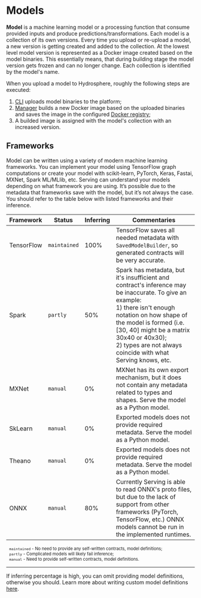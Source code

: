 # Models 

__Model__ is a machine learning model or a processing function that consume provided inputs and produce predictions/transformations. Each model is a collection of its own versions. Every time you upload or re-upload a model, a new version is getting created and added to the collection. At the lowest level model version is represented as a Docker image created based on the model binaries. This essentially means, that during building stage the model version gets frozen and can no longer change. Each collection is identified by the model's name. 

When you upload a model to Hydrosphere, roughly the following steps are executed:

1. [CLI](../components/cli.html) uploads model binaries to the platform;
1. [Manager](../components/index.html#manager-service) builds a new Docker image based on the uploaded binaries and saves the image in the configured [Docker registry](../components/index.html#docker-registry);
1. A builded image is assigned with the model's collection with an increased version.

## Frameworks

Model can be written using a variety of modern machine learning frameworks. You can implement your model using TensorFlow graph computations or create your model with scikit-learn, PyTorch, Keras, Fastai, MXNet, Spark ML/MLlib, etc. Serving can understand your models depending on what framework you are using. It’s possible due to the metadata that frameworks save with the model, but it’s not always the case. You should refer to the table below with listed frameworks and their inference. 

<div class="flexible-table">
	<table>
		<thead>
			<tr>
				<th>Framework</th>
				<th>Status</th>
				<th>Inferring</th>
				<th>Commentaries</th>
			</tr>
		</thead>
		<tbody>
			<tr>
				<td>TensorFlow</td>
				<td><code>maintained</code></td>
				<td>100%</td>
				<td>TensorFlow saves all needed metadata with <code>SavedModelBuilder</code>, so generated contracts will be very accurate.</td>
			</tr>
			<tr>
				<td>Spark</td>
				<td><code>partly</code></td>
				<td>50%</td>
				<td>Spark has metadata, but it's insufficient and contract's inference may be inaccurate. To give an example:<br>1) there isn't enough notation on how shape of the model is formed (i.e. [30, 40] might be a matrix 30x40 or 40x30);<br>2) types are not always coincide with what Serving knows, etc.</td>
			</tr>
			<tr>
				<td>MXNet</td>
				<td><code>manual</code></td>
				<td>0%</td>
				<td>MXNet has its own export mechanism, but it does not contain any metadata related to types and shapes. Serve the model as a Python model.</td>
			</tr>
			<tr>
				<td>SkLearn</td>
				<td><code>manual</code></td>
				<td>0%</td>
				<td>Exported models does not provide required metadata. Serve the model as a Python model.</td>
			</tr>
			<tr>
				<td>Theano</td>
				<td><code>manual</code></td>
				<td>0%</td>
				<td>Exported models does not provide required metadata. Serve the model as a Python model.</td>
			</tr>
			<tr>
				<td>ONNX</td>
				<td><code>manual</code></td>
				<td>80%</td>
				<td>Currently Serving is able to read ONNX's proto files, but due to the lack of support from other frameworks (PyTorch, TensorFlow, etc.) ONNX models cannot be run in the implemented runtimes.</td>
			</tr>
		</tbody>
	</table>
</div>

<p style="font-size:0.8em; margin-top: 10px; margin-left: 8px;">
	<code>maintained</code> - No need to provide any self-written contracts, model definitions;<br>
	<code>partly</code> - Complicated models will likely fail inference;<br>
	<code>manual</code> - Need to provide self-written contracts, model definitions.<br>
</p>

<hr>

If inferring percentage is high, you can omit providing model definitions, otherwise you should. Learn more about writing custom model definitions [here](../how-to/write-resource-definitions.html#model).

